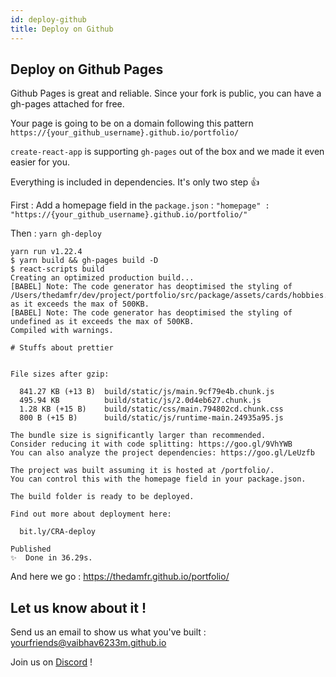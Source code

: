 ```yaml
---
id: deploy-github
title: Deploy on Github
---
```


## Deploy on Github Pages

Github Pages is great and reliable. Since your fork is public, you can have a gh-pages attached for free.

Your page is going to be on a domain following this pattern `https://{your_github_username}.github.io/portfolio/`

`create-react-app` is supporting `gh-pages` out of the box and we made it even easier for you.

Everything is included in dependencies. It's only two step 👍

First :
Add a homepage field in the `package.json` : `"homepage" : "https://{your_github_username}.github.io/portfolio/"`

Then : `yarn gh-deploy`

```
yarn run v1.22.4
$ yarn build && gh-pages build -D
$ react-scripts build
Creating an optimized production build...
[BABEL] Note: The code generator has deoptimised the styling of /Users/thedamfr/dev/project/portfolio/src/package/assets/cards/hobbies.svg as it exceeds the max of 500KB.
[BABEL] Note: The code generator has deoptimised the styling of undefined as it exceeds the max of 500KB.
Compiled with warnings.

# Stuffs about prettier


File sizes after gzip:

  841.27 KB (+13 B)  build/static/js/main.9cf79e4b.chunk.js
  495.94 KB          build/static/js/2.0d4eb627.chunk.js
  1.28 KB (+15 B)    build/static/css/main.794802cd.chunk.css
  800 B (+15 B)      build/static/js/runtime-main.24935a95.js

The bundle size is significantly larger than recommended.
Consider reducing it with code splitting: https://goo.gl/9VhYWB
You can also analyze the project dependencies: https://goo.gl/LeUzfb

The project was built assuming it is hosted at /portfolio/.
You can control this with the homepage field in your package.json.

The build folder is ready to be deployed.

Find out more about deployment here:

  bit.ly/CRA-deploy

Published
✨  Done in 36.29s.
```

And here we go : https://thedamfr.github.io/portfolio/

## Let us know about it !

Send us an email to show us what you've built : yourfriends@vaibhav6233m.github.io

Join us on [Discord](https://discord.gg/udbbbAq) !
